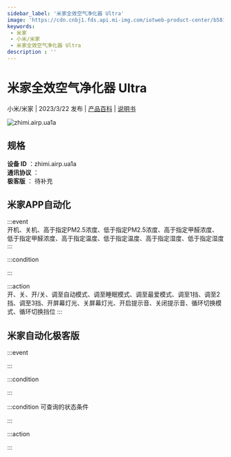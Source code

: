 ```yaml
---
sidebar_label: '米家全效空气净化器 Ultra'
image: 'https://cdn.cnbj1.fds.api.mi-img.com/iotweb-product-center/b581aeb5140a79dbdd8d1e78ede7dbb4_1646043805305.png?GalaxyAccessKeyId=AKVGLQWBOVIRQ3XLEW&Expires=9223372036854775807&Signature=8mFP8wvuhiSVvJ1ZGZRy5xNOH3k='
keywords: 
 - 米家
 - 小米/米家
 - 米家全效空气净化器 Ultra
description : ''
---
```

# 米家全效空气净化器 Ultra

小米/米家 | 2023/3/22 发布 | [产品百科](https://home.mi.com/webapp/content/baike/product/index.html?model=zhimi.airp.ua1a/) | [说明书](https://home.mi.com/views/introduction.html?model=zhimi.airp.ua1a&region=cn)

![zhimi.airp.ua1a](https://cdn.cnbj1.fds.api.mi-img.com/iotweb-product-center/b581aeb5140a79dbdd8d1e78ede7dbb4_1646043805305.png?GalaxyAccessKeyId=AKVGLQWBOVIRQ3XLEW&Expires=9223372036854775807&Signature=8mFP8wvuhiSVvJ1ZGZRy5xNOH3k=)

## 规格  
> 
**设备 ID** ：zhimi.airp.ua1a  
**通讯协议** ：  
**极客版**  ： 待补充 


## 米家APP自动化  

:::event  
开机、关机、高于指定PM2.5浓度、低于指定PM2.5浓度、高于指定甲醛浓度、低于指定甲醛浓度、高于指定温度、低于指定温度、高于指定湿度、低于指定湿度
:::

:::condition  

:::

:::action   
开、关、开/关、调至自动模式、调至睡眠模式、调至最爱模式、调至1挡、调至2挡、调至3挡、开屏幕灯光、关屏幕灯光、开启提示音、关闭提示音、循环切换模式、循环切换挡位
:::

## 米家自动化极客版  

:::event  

:::

:::condition  

:::

:::condition 可查询的状态条件  

:::

:::action  

:::

        

